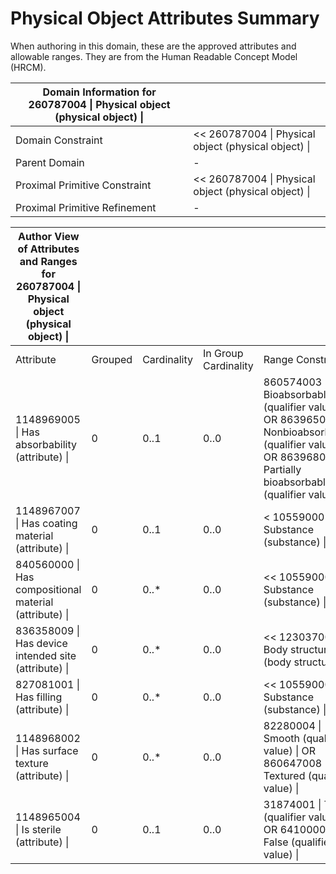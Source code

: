 # Physical Object Attributes Summary

When authoring in this domain, these are the approved attributes and allowable ranges. They are from the Human Readable Concept Model (HRCM).

  

| Domain Information for 260787004 \| Physical object (physical object) \| |   |
|---|---|
| Domain Constraint | << 260787004 \| Physical object (physical object) \| |
| Parent Domain | - |
| Proximal Primitive Constraint | << 260787004 \| Physical object (physical object) \| |
| Proximal Primitive Refinement | - |

  

| Author View of Attributes and Ranges for 260787004 \| Physical object (physical object) \| |   |   |   |   |
|---|---|---|---|---|
| Attribute | Grouped | Cardinality | In Group Cardinality | Range Constraint |
| 1148969005 \| Has absorbability (attribute) \| | 0 | 0..1 | 0..0 | 860574003 \| Bioabsorbable (qualifier value) \| OR 863965006 \| Nonbioabsorbable (qualifier value) \| OR 863968008 \| Partially bioabsorbable (qualifier value) \| |
| 1148967007 \| Has coating material (attribute) \| | 0 | 0..1 | 0..0 | < 105590001 \| Substance (substance) \| |
| 840560000 \| Has compositional material (attribute) \| | 0 | 0..* | 0..0 | << 105590001 \| Substance (substance) \| |
| 836358009 \| Has device intended site (attribute) \| | 0 | 0..* | 0..0 | << 123037004 \| Body structure (body structure) \| |
| 827081001 \| Has filling (attribute) \| | 0 | 0..* | 0..0 | << 105590001 \| Substance (substance) \| |
| 1148968002 \| Has surface texture (attribute) \| | 0 | 0..* | 0..0 | 82280004 \| Smooth (qualifier value) \| OR 860647008 \| Textured (qualifier value) \| |
| 1148965004 \| Is sterile (attribute) \| | 0 | 0..1 | 0..0 | 31874001 \| True (qualifier value) \| OR 64100000 \| False (qualifier value) \| |

  

